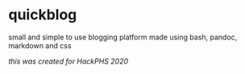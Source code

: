 # quickblog

small and simple to use blogging platform made using bash, pandoc, markdown and css

*this was created for HackPHS 2020*

<throw demo link here>
<throw link to video here>
